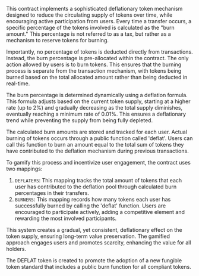 
This contract implements a sophisticated deflationary token mechanism designed 
to reduce the circulating supply of tokens over time, while encouraging active 
participation from users. Every time a transfer occurs, a specific percentage 
of the tokens involved is calculated as the "burn amount." This percentage is not 
referred to as a tax, but rather as a mechanism to reserve tokens for burning.

Importantly, no percentage of tokens is deducted directly from transactions. Instead, 
the burn percentage is pre-allocated within the contract. The only action allowed 
by users is to burn tokens. This ensures that the burning process is separate from 
the transaction mechanism, with tokens being burned based on the total allocated 
amount rather than being deducted in real-time.

The burn percentage is determined dynamically using a deflation formula. This formula 
adjusts based on the current token supply, starting at a higher rate (up to 2%) and 
gradually decreasing as the total supply diminishes, eventually reaching a minimum 
rate of 0.01%. This ensures a deflationary trend while preventing the supply from 
being fully depleted.

The calculated burn amounts are stored and tracked for each user. Actual burning 
of tokens occurs through a public function called 'deflat'. Users can call this 
function to burn an amount equal to the total sum of tokens they have contributed 
to the deflation mechanism during previous transactions.

To gamify this process and incentivize user engagement, the contract uses two 
mappings:
1. `DEFLATERS`: This mapping tracks the total amount of tokens that each user has 
   contributed to the deflation pool through calculated burn percentages in their 
   transfers.
2. `BURNERS`: This mapping records how many tokens each user has successfully 
   burned by calling the 'deflat' function. Users are encouraged to participate 
   actively, adding a competitive element and rewarding the most involved participants.

This system creates a gradual, yet consistent, deflationary effect on the token 
supply, ensuring long-term value preservation. The gamified approach engages users 
and promotes scarcity, enhancing the value for all holders.

The DEFLAT token is created to promote the adoption of a new fungible token standard
that includes a public burn function for all compliant tokens.

